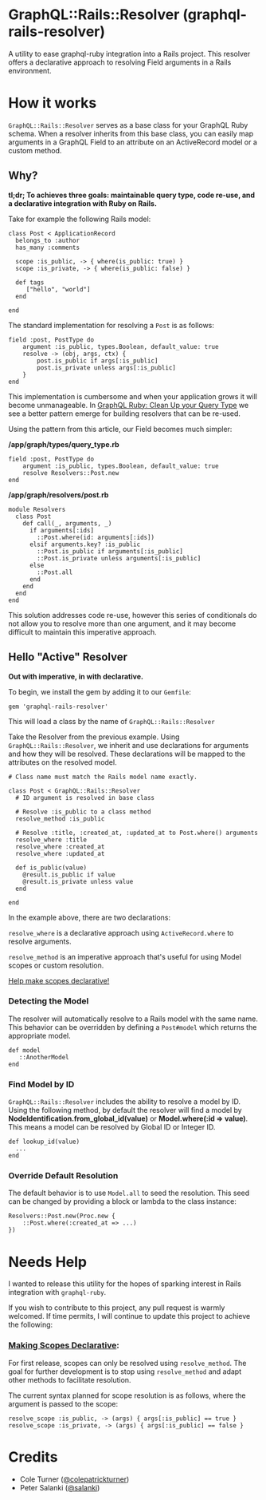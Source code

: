 # GraphQL::Rails::Resolver (graphql-rails-resolver)
A utility to ease graphql-ruby integration into a Rails project. This resolver offers a declarative approach to resolving Field arguments in a Rails environment.

# How it works
`GraphQL::Rails::Resolver` serves as a base class for your GraphQL Ruby schema. When a resolver inherits from this base class, you can easily map arguments in a GraphQL Field to an attribute on an ActiveRecord model or a custom method.

## Why?
**tl;dr; To achieves three goals: maintainable query type, code re-use, and a declarative integration with Ruby on Rails.**

Take for example the following Rails model:

```
class Post < ApplicationRecord
  belongs_to :author
  has_many :comments

  scope :is_public, -> { where(is_public: true) }
  scope :is_private, -> { where(is_public: false) }

  def tags
     ["hello", "world"]
  end

end
```

The standard implementation for resolving a `Post` is as follows:

```
field :post, PostType do
    argument :is_public, types.Boolean, default_value: true
 	resolve -> (obj, args, ctx) {
    	post.is_public if args[:is_public]
        post.is_private unless args[:is_public]
    }
end
```

This implementation is cumbersome and when your application grows it will become unmanageable. In [GraphQL Ruby: Clean Up your Query Type](https://m.alphasights.com/graphql-ruby-clean-up-your-query-type-d7ab05a47084) we see a better pattern emerge for building resolvers that can be re-used.

Using the pattern from this article, our Field becomes much simpler:

**/app/graph/types/query_type.rb**
```
field :post, PostType do
    argument :is_public, types.Boolean, default_value: true
 	resolve Resolvers::Post.new
end
```

**/app/graph/resolvers/post.rb**
```
module Resolvers
  class Post
    def call(_, arguments, _)
      if arguments[:ids]
        ::Post.where(id: arguments[:ids])
      elsif arguments.key? :is_public
        ::Post.is_public if arguments[:is_public]
        ::Post.is_private unless arguments[:is_public]
      else
        ::Post.all
      end
    end
  end
end
```
This solution addresses code re-use, however this series of conditionals do not allow you to resolve more than one argument, and it may become difficult to maintain this imperative approach.


## Hello "Active" Resolver
**Out with imperative, in with declarative.**

To begin, we install the gem by adding it to our `Gemfile`:

`
gem 'graphql-rails-resolver'
`

This will load a class by the name of `GraphQL::Rails::Resolver`

Take the Resolver from the previous example. Using `GraphQL::Rails::Resolver`, we inherit and use declarations for arguments and how they will be resolved. These declarations will be mapped to the attributes on the resolved model.

```
# Class name must match the Rails model name exactly.

class Post < GraphQL::Rails::Resolver
  # ID argument is resolved in base class

  # Resolve :is_public to a class method
  resolve_method :is_public

  # Resolve :title, :created_at, :updated_at to Post.where() arguments
  resolve_where :title
  resolve_where :created_at
  resolve_where :updated_at

  def is_public(value)
    @result.is_public if value
    @result.is_private unless value
  end

end
```

In the example above, there are two declarations:

`resolve_where` is a declarative approach using `ActiveRecord.where` to resolve arguments.

`resolve_method` is an imperative approach that's useful for using Model scopes or custom resolution.

[Help make scopes declarative!](#making-scopes-declarative)




### Detecting the Model
The resolver will automatically resolve to a Rails model with the same name. This behavior can be overridden by defining a `Post#model` which returns the appropriate model.
```
def model
   ::AnotherModel
end
```

### Find Model by ID
`GraphQL::Rails::Resolver` includes the ability to resolve a model by ID. Using the following method, by default the resolver will find a model by **NodeIdentification.from_global_id(value)** or **Model.where(:id => value)**. This means a model can be resolved by Global ID or Integer ID.
```
def lookup_id(value)
  ...
end
```


### Override Default Resolution
The default behavior is to use `Model.all` to seed the resolution. This seed can be changed by providing a block or lambda to the class instance:
```
Resolvers::Post.new(Proc.new {
	::Post.where(:created_at => ...)
})
```


# Needs Help
I wanted to release this utility for the hopes of sparking interest in Rails integration with `graphql-ruby`.

If you wish to contribute to this project, any pull request is warmly welcomed. If time permits, I will continue to update this project to achieve the following:

### [Making Scopes Declarative](#making-scopes-declarative):
For first release, scopes can only be resolved using `resolve_method`. The goal for further development is to stop using `resolve_method` and adapt other methods to facilitate resolution.

The current syntax planned for scope resolution is as follows, where the argument is passed to the scope:

```
resolve_scope :is_public, -> (args) { args[:is_public] == true }
resolve_scope :is_private, -> (args) { args[:is_public] == false }
```



# Credits
- Cole Turner ([@colepatrickturner](https://github.com/colepatrickturner))
- Peter Salanki ([@salanki](https://github.com/salanki))
